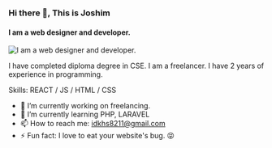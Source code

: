 ### Hi there 👋, This is Joshim
#### I am a web designer and  developer.
![I am a web designer and  developer.](https://scontent.fdac134-1.fna.fbcdn.net/v/t39.30808-6/p180x540/269284108_442194594246580_2070015882091141706_n.jpg?_nc_cat=107&ccb=1-5&_nc_sid=730e14&_nc_eui2=AeHWeOzaTkxTZQPuTK2dvlVuygyTgpWQeKLKDJOClZB4ojsLn1N43e-KqWP8fF_HeOKtSsXb2jXlMbIdjGhTFBRl&_nc_ohc=HzbjCQWlAvcAX8g8Q0P&tn=y0b-9djgWh-YaPfp&_nc_ht=scontent.fdac134-1.fna&oh=00_AT9TfRZhPr3K7MZxupOExr2Lj8LWCrG-4G9sLp2Y1XPFJw&oe=61CD5C4D)

I have completed diploma degree in CSE. I am a freelancer. I have 2 years of experience in programming.

Skills: REACT / JS / HTML / CSS

- 🔭 I’m currently working on freelancing. 
- 🌱 I’m currently learning PHP, LARAVEL 
- 📫 How to reach me: idkhs8211@gmail.com 
- ⚡ Fun fact: I love to eat your website's bug. 😝 





